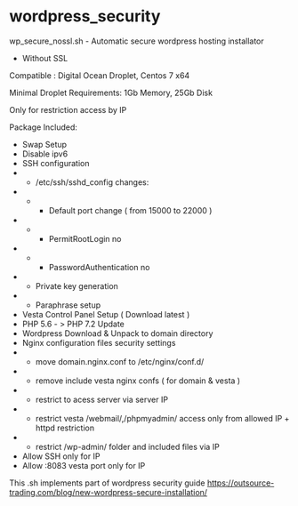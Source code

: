 # wordpress_security

wp_secure_nossl.sh - Automatic secure wordpress hosting installator

* Without SSL

Compatible : Digital Ocean Droplet, Centos 7 x64

Minimal Droplet Requirements: 1Gb Memory, 25Gb Disk

Only for restriction access by IP

Package Included:
- Swap Setup 
- Disable ipv6
- SSH configuration
- - /etc/ssh/sshd_config сhanges: 
- - - Default port change ( from 15000 to 22000 )
- - - PermitRootLogin no
- - - PasswordAuthentication no
- - Private key generation 
- - Paraphrase setup
- Vesta Control Panel Setup ( Download latest )
- PHP 5.6 - > PHP 7.2 Update
- Wordpress Download & Unpack to domain directory
- Nginx configuration files security settings
- - move domain.nginx.conf to /etc/nginx/conf.d/
- - remove include vesta nginx confs ( for domain & vesta ) 
- - restrict to acess server via server IP
- - restrict vesta /webmail/,/phpmyadmin/ access only from allowed IP + httpd restriction
- - restrict /wp-admin/ folder and included files via IP
- Allow SSH only for IP
- Allow :8083 vesta port only for IP

This .sh implements part of wordpress security guide https://outsource-trading.com/blog/new-wordpress-secure-installation/
